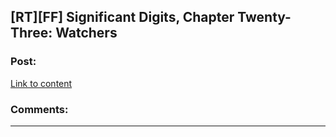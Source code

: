 ## [RT][FF] Significant Digits, Chapter Twenty-Three: Watchers

### Post:

[Link to content](http://www.anarchyishyperbole.com/2015/09/significant-digits-chapter-twenty-three.html)

### Comments:

---

